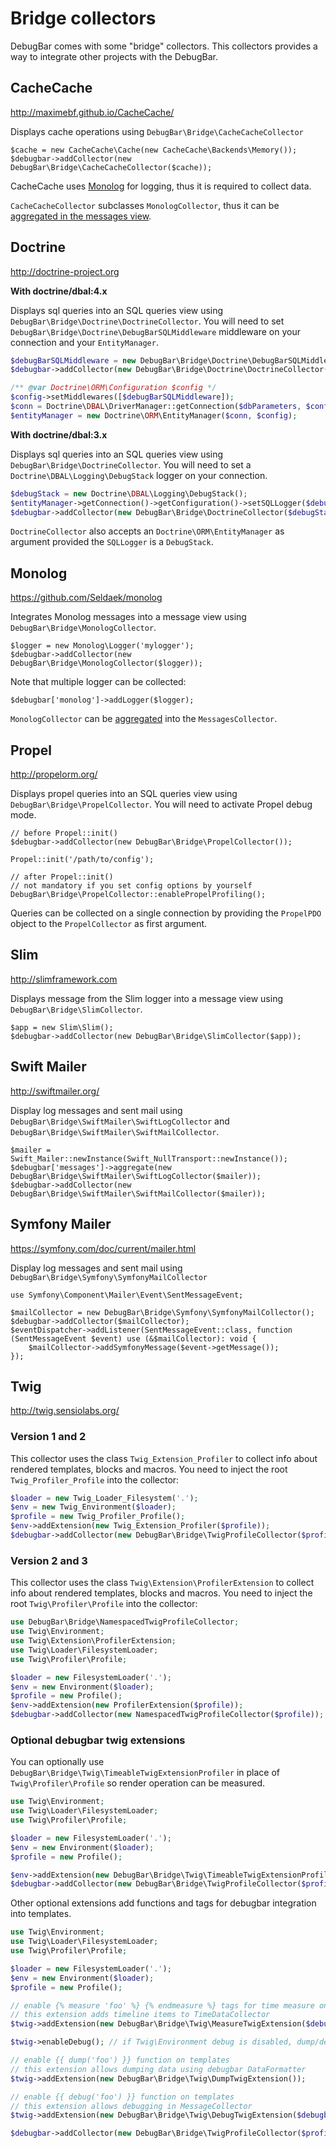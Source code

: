 # Bridge collectors

DebugBar comes with some "bridge" collectors. This collectors provides a way to integrate
other projects with the DebugBar.

## CacheCache

http://maximebf.github.io/CacheCache/

Displays cache operations using `DebugBar\Bridge\CacheCacheCollector`

    $cache = new CacheCache\Cache(new CacheCache\Backends\Memory());
    $debugbar->addCollector(new DebugBar\Bridge\CacheCacheCollector($cache));

CacheCache uses [Monolog](https://github.com/Seldaek/monolog) for logging,
thus it is required to collect data.

`CacheCacheCollector` subclasses `MonologCollector`, thus it can be
[aggregated in the messages view](base-collectors.html#messages).

## Doctrine

http://doctrine-project.org

**With doctrine/dbal:4.x**

Displays sql queries into an SQL queries view using `DebugBar\Bridge\Doctrine\DoctrineCollector`.
You will need to set `DebugBar\Bridge\Doctrine\DebugBarSQLMiddleware` middleware on your connection
and your `EntityManager`.
```php
$debugBarSQLMiddleware = new DebugBar\Bridge\Doctrine\DebugBarSQLMiddleware();
$debugbar->addCollector(new DebugBar\Bridge\Doctrine\DoctrineCollector($debugBarSQLMiddleware));

/** @var Doctrine\ORM\Configuration $config */
$config->setMiddlewares([$debugBarSQLMiddleware]);
$conn = Doctrine\DBAL\DriverManager::getConnection($dbParameters, $config);
$entityManager = new Doctrine\ORM\EntityManager($conn, $config);
```

**With doctrine/dbal:3.x**

Displays sql queries into an SQL queries view using `DebugBar\Bridge\DoctrineCollector`.
You will need to set a `Doctrine\DBAL\Logging\DebugStack` logger on your connection.
```php
$debugStack = new Doctrine\DBAL\Logging\DebugStack();
$entityManager->getConnection()->getConfiguration()->setSQLLogger($debugStack);
$debugbar->addCollector(new DebugBar\Bridge\DoctrineCollector($debugStack));
```
`DoctrineCollector` also accepts an `Doctrine\ORM\EntityManager` as argument
provided the `SQLLogger` is a `DebugStack`.

## Monolog

https://github.com/Seldaek/monolog

Integrates Monolog messages into a message view using `DebugBar\Bridge\MonologCollector`.

    $logger = new Monolog\Logger('mylogger');
    $debugbar->addCollector(new DebugBar\Bridge\MonologCollector($logger));

Note that multiple logger can be collected:

    $debugbar['monolog']->addLogger($logger);

`MonologCollector` can be [aggregated](base-collectors.html#messages) into the `MessagesCollector`.

## Propel

http://propelorm.org/

Displays propel queries into an SQL queries view using `DebugBar\Bridge\PropelCollector`.
You will need to activate Propel debug mode.

    // before Propel::init()
    $debugbar->addCollector(new DebugBar\Bridge\PropelCollector());

    Propel::init('/path/to/config');

    // after Propel::init()
    // not mandatory if you set config options by yourself
    DebugBar\Bridge\PropelCollector::enablePropelProfiling();

Queries can be collected on a single connection by providing the `PropelPDO` object
to the `PropelCollector` as first argument.

## Slim

http://slimframework.com

Displays message from the Slim logger into a message view using `DebugBar\Bridge\SlimCollector`.

    $app = new Slim\Slim();
    $debugbar->addCollector(new DebugBar\Bridge\SlimCollector($app));

## Swift Mailer

http://swiftmailer.org/

Display log messages and sent mail using `DebugBar\Bridge\SwiftMailer\SwiftLogCollector` and
`DebugBar\Bridge\SwiftMailer\SwiftMailCollector`.

    $mailer = Swift_Mailer::newInstance(Swift_NullTransport::newInstance());
    $debugbar['messages']->aggregate(new DebugBar\Bridge\SwiftMailer\SwiftLogCollector($mailer));
    $debugbar->addCollector(new DebugBar\Bridge\SwiftMailer\SwiftMailCollector($mailer));

## Symfony Mailer

https://symfony.com/doc/current/mailer.html

Display log messages and sent mail using `DebugBar\Bridge\Symfony\SymfonyMailCollector`

    use Symfony\Component\Mailer\Event\SentMessageEvent;

    $mailCollector = new DebugBar\Bridge\Symfony\SymfonyMailCollector();
    $debugbar->addCollector($mailCollector);
    $eventDispatcher->addListener(SentMessageEvent::class, function (SentMessageEvent $event) use (&$mailCollector): void {
        $mailCollector->addSymfonyMessage($event->getMessage());
    });

## Twig

http://twig.sensiolabs.org/

### Version 1 and 2

This collector uses the class `Twig_Extension_Profiler` to collect info about rendered
templates, blocks and macros.
You need to inject the root `Twig_Profiler_Profile` into the collector:

```php
$loader = new Twig_Loader_Filesystem('.');
$env = new Twig_Environment($loader);
$profile = new Twig_Profiler_Profile();
$env->addExtension(new Twig_Extension_Profiler($profile));
$debugbar->addCollector(new DebugBar\Bridge\TwigProfileCollector($profile));
```

### Version 2 and 3

This collector uses the class `Twig\Extension\ProfilerExtension` to collect info about rendered
templates, blocks and macros.
You need to inject the root `Twig\Profiler\Profile` into the collector:

```php
use DebugBar\Bridge\NamespacedTwigProfileCollector;
use Twig\Environment;
use Twig\Extension\ProfilerExtension;
use Twig\Loader\FilesystemLoader;
use Twig\Profiler\Profile;

$loader = new FilesystemLoader('.');
$env = new Environment($loader);
$profile = new Profile();
$env->addExtension(new ProfilerExtension($profile));
$debugbar->addCollector(new NamespacedTwigProfileCollector($profile));
```

### Optional debugbar twig extensions

You can optionally use `DebugBar\Bridge\Twig\TimeableTwigExtensionProfiler` in place of
`Twig\Profiler\Profile` so render operation can be measured.

```php
use Twig\Environment;
use Twig\Loader\FilesystemLoader;
use Twig\Profiler\Profile;

$loader = new FilesystemLoader('.');
$env = new Environment($loader);
$profile = new Profile();

$env->addExtension(new DebugBar\Bridge\Twig\TimeableTwigExtensionProfiler($profile, $debugbar['time']));
$debugbar->addCollector(new DebugBar\Bridge\TwigProfileCollector($profile));
```

Other optional extensions add functions and tags for debugbar integration into templates.

```php
use Twig\Environment;
use Twig\Loader\FilesystemLoader;
use Twig\Profiler\Profile;

$loader = new FilesystemLoader('.');
$env = new Environment($loader);
$profile = new Profile();

// enable {% measure 'foo' %} {% endmeasure %} tags for time measure on templates
// this extension adds timeline items to TimeDataCollector
$twig->addExtension(new DebugBar\Bridge\Twig\MeasureTwigExtension($debugbar['time']));

$twig->enableDebug(); // if Twig\Environment debug is disabled, dump/debug are ignored

// enable {{ dump('foo') }} function on templates
// this extension allows dumping data using debugbar DataFormatter
$twig->addExtension(new DebugBar\Bridge\Twig\DumpTwigExtension());

// enable {{ debug('foo') }} function on templates
// this extension allows debugging in MessageCollector
$twig->addExtension(new DebugBar\Bridge\Twig\DebugTwigExtension($debugbar['messages']));

$debugbar->addCollector(new DebugBar\Bridge\TwigProfileCollector($profile));
```

